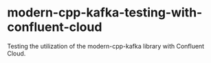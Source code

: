 # modern-cpp-kafka-testing-with-confluent-cloud
Testing the utilization of the modern-cpp-kafka library with Confluent Cloud.
